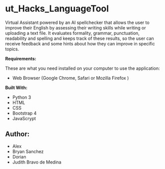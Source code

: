# ut_Hacks_LanguageTool
Virtual Assistant powered by an AI spellchecker that allows the user to improve their English by assessing their writing skills while writing or uploading a text file.  It evaluates formality, grammar, punctuation, readability and spelling and keeps track of these results, so the user can receive feedback and some hints about how they can improve in specific topics.

**Requirements:**

These are what you need installed on your computer to use the application:

- Web Browser (Google Chrome, Safari or Mozilla Firefox )

**Built With:**

- Python 3
- HTML
- CSS
- Bootstrap 4
- JavaScrypt

## Author:

- Alex
- Bryan Sanchez
- Dorian
- Judith Bravo de Medina
